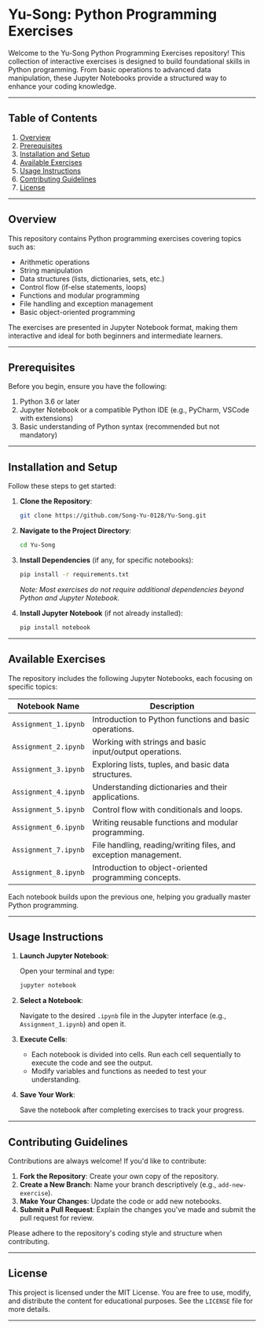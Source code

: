 
# Yu-Song: Python Programming Exercises

Welcome to the Yu-Song Python Programming Exercises repository! This collection of interactive exercises is designed to build foundational skills in Python programming. From basic operations to advanced data manipulation, these Jupyter Notebooks provide a structured way to enhance your coding knowledge.

---

## Table of Contents

1. [Overview](#overview)
2. [Prerequisites](#prerequisites)
3. [Installation and Setup](#installation-and-setup)
4. [Available Exercises](#available-exercises)
5. [Usage Instructions](#usage-instructions)
6. [Contributing Guidelines](#contributing-guidelines)
7. [License](#license)

---

## Overview

This repository contains Python programming exercises covering topics such as:

- Arithmetic operations
- String manipulation
- Data structures (lists, dictionaries, sets, etc.)
- Control flow (if-else statements, loops)
- Functions and modular programming
- File handling and exception management
- Basic object-oriented programming

The exercises are presented in Jupyter Notebook format, making them interactive and ideal for both beginners and intermediate learners.

---

## Prerequisites

Before you begin, ensure you have the following:

1. Python 3.6 or later
2. Jupyter Notebook or a compatible Python IDE (e.g., PyCharm, VSCode with extensions)
3. Basic understanding of Python syntax (recommended but not mandatory)

---

## Installation and Setup

Follow these steps to get started:

1. **Clone the Repository**:

   ```bash
   git clone https://github.com/Song-Yu-0128/Yu-Song.git
   ```

2. **Navigate to the Project Directory**:

   ```bash
   cd Yu-Song
   ```

3. **Install Dependencies** (if any, for specific notebooks):

   ```bash
   pip install -r requirements.txt
   ```

   *Note: Most exercises do not require additional dependencies beyond Python and Jupyter Notebook.*

4. **Install Jupyter Notebook** (if not already installed):

   ```bash
   pip install notebook
   ```

---

## Available Exercises

The repository includes the following Jupyter Notebooks, each focusing on specific topics:

| Notebook Name         | Description                                        |
|------------------------|----------------------------------------------------|
| `Assignment_1.ipynb`  | Introduction to Python functions and basic operations. |
| `Assignment_2.ipynb`  | Working with strings and basic input/output operations. |
| `Assignment_3.ipynb`  | Exploring lists, tuples, and basic data structures. |
| `Assignment_4.ipynb`  | Understanding dictionaries and their applications. |
| `Assignment_5.ipynb`  | Control flow with conditionals and loops.          |
| `Assignment_6.ipynb`  | Writing reusable functions and modular programming. |
| `Assignment_7.ipynb`  | File handling, reading/writing files, and exception management. |
| `Assignment_8.ipynb`  | Introduction to object-oriented programming concepts. |

Each notebook builds upon the previous one, helping you gradually master Python programming.

---

## Usage Instructions

1. **Launch Jupyter Notebook**:

   Open your terminal and type:

   ```bash
   jupyter notebook
   ```

2. **Select a Notebook**:

   Navigate to the desired `.ipynb` file in the Jupyter interface (e.g., `Assignment_1.ipynb`) and open it.

3. **Execute Cells**:

   - Each notebook is divided into cells. Run each cell sequentially to execute the code and see the output.
   - Modify variables and functions as needed to test your understanding.

4. **Save Your Work**:

   Save the notebook after completing exercises to track your progress.

---

## Contributing Guidelines

Contributions are always welcome! If you'd like to contribute:

1. **Fork the Repository**: Create your own copy of the repository.
2. **Create a New Branch**: Name your branch descriptively (e.g., `add-new-exercise`).
3. **Make Your Changes**: Update the code or add new notebooks.
4. **Submit a Pull Request**: Explain the changes you've made and submit the pull request for review.

Please adhere to the repository's coding style and structure when contributing.

---

## License

This project is licensed under the MIT License. You are free to use, modify, and distribute the content for educational purposes. See the `LICENSE` file for more details.

---

